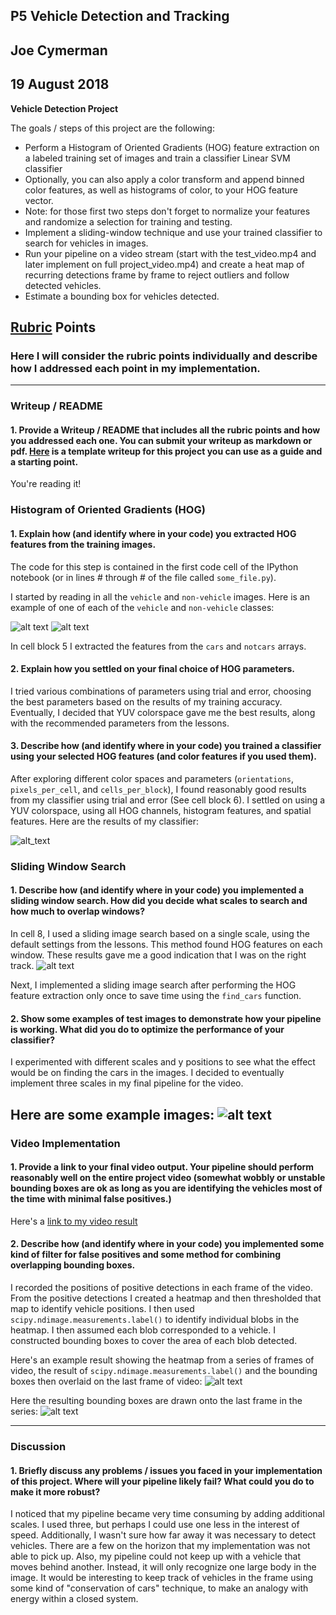 ## P5 Vehicle Detection and Tracking
## Joe Cymerman
## 19 August 2018

**Vehicle Detection Project**

The goals / steps of this project are the following:

* Perform a Histogram of Oriented Gradients (HOG) feature extraction on a labeled training set of images and train a classifier Linear SVM classifier
* Optionally, you can also apply a color transform and append binned color features, as well as histograms of color, to your HOG feature vector. 
* Note: for those first two steps don't forget to normalize your features and randomize a selection for training and testing.
* Implement a sliding-window technique and use your trained classifier to search for vehicles in images.
* Run your pipeline on a video stream (start with the test_video.mp4 and later implement on full project_video.mp4) and create a heat map of recurring detections frame by frame to reject outliers and follow detected vehicles.
* Estimate a bounding box for vehicles detected.

[//]: # (Image References)
[image1]: ./output_images/car.png
[image2]: ./output_images/not_car.png
[image3]: ./output_images/train_results.JPG
[image4]: ./output_images/sliding_windows.JPG
[image5]: ./output_images/sliding_window.JPG
[image6]: ./output_images/bboxes_and_heat.JPG
[image7]: ./output_images/output_bboxes.JPG

## [Rubric](https://review.udacity.com/#!/rubrics/513/view) Points
### Here I will consider the rubric points individually and describe how I addressed each point in my implementation.  

---
### Writeup / README

#### 1. Provide a Writeup / README that includes all the rubric points and how you addressed each one.  You can submit your writeup as markdown or pdf.  [Here](https://github.com/udacity/CarND-Vehicle-Detection/blob/master/writeup_template.md) is a template writeup for this project you can use as a guide and a starting point.  

You're reading it!

### Histogram of Oriented Gradients (HOG)

#### 1. Explain how (and identify where in your code) you extracted HOG features from the training images.

The code for this step is contained in the first code cell of the IPython notebook (or in lines # through # of the file called `some_file.py`).  

I started by reading in all the `vehicle` and `non-vehicle` images.  Here is an example of one of each of the `vehicle` and `non-vehicle` classes:

![alt text][image1]
![alt text][image2]

In cell block 5 I extracted the features from the `cars` and `notcars` arrays.

#### 2. Explain how you settled on your final choice of HOG parameters.

I tried various combinations of parameters using trial and error, choosing the best parameters based on the results of my training accuracy. Eventually, I decided that YUV colorspace gave me the best results, along with the recommended parameters from the lessons.

#### 3. Describe how (and identify where in your code) you trained a classifier using your selected HOG features (and color features if you used them).
After exploring different color spaces and parameters (`orientations`, `pixels_per_cell`, and `cells_per_block`),  I found reasonably good results from my classifier using trial and error (See cell block 6). I settled on using a YUV colorspace, using all HOG channels, histogram features, and spatial features. Here are the results of my classifier:

![alt_text][image3]

### Sliding Window Search

#### 1. Describe how (and identify where in your code) you implemented a sliding window search.  How did you decide what scales to search and how much to overlap windows?

In cell 8, I used a sliding image search based on a single scale, using the default settings from the lessons. This method found HOG features on each window. These results gave me a good indication that I was on the right track. 
![alt text][image4]

Next, I implemented a sliding image search after performing the HOG feature extraction only once to save time using the `find_cars` function. 

#### 2. Show some examples of test images to demonstrate how your pipeline is working.  What did you do to optimize the performance of your classifier?

I experimented with different scales and y positions to see what the effect would be on finding the cars in the images. I decided to eventually implement three scales in my final pipeline for the video.

Here are some example images:
![alt text][image5]
---

### Video Implementation

#### 1. Provide a link to your final video output.  Your pipeline should perform reasonably well on the entire project video (somewhat wobbly or unstable bounding boxes are ok as long as you are identifying the vehicles most of the time with minimal false positives.)
Here's a [link to my video result](https://youtu.be/9DS4mUXev2Q)

#### 2. Describe how (and identify where in your code) you implemented some kind of filter for false positives and some method for combining overlapping bounding boxes.

I recorded the positions of positive detections in each frame of the video.  From the positive detections I created a heatmap and then thresholded that map to identify vehicle positions.  I then used `scipy.ndimage.measurements.label()` to identify individual blobs in the heatmap.  I then assumed each blob corresponded to a vehicle.  I constructed bounding boxes to cover the area of each blob detected.  

Here's an example result showing the heatmap from a series of frames of video, the result of `scipy.ndimage.measurements.label()` and the bounding boxes then overlaid on the last frame of video:
![alt text][image6]

Here the resulting bounding boxes are drawn onto the last frame in the series:
![alt text][image7]


---

### Discussion

#### 1. Briefly discuss any problems / issues you faced in your implementation of this project.  Where will your pipeline likely fail?  What could you do to make it more robust?

I noticed that my pipeline became very time consuming by adding additional scales. I used three, but perhaps I could use one less in the interest of speed. Additionally, I wasn't sure how far away it was necessary to detect vehicles. There are a few on the horizon that my implementation was not able to pick up. Also, my pipeline could not keep up with a vehicle that moves behind another. Instead, it will only recognize one large body in the image. It would be interesting to keep track of vehicles in the frame using some kind of "conservation of cars" technique, to make an analogy with energy within a closed system. 
